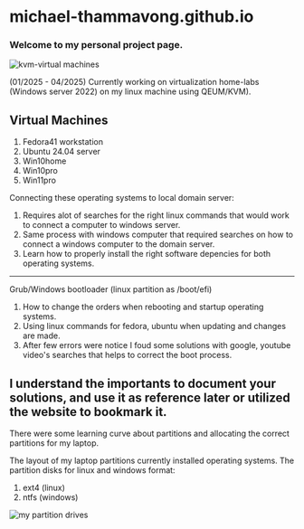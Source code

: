 # michael-thammavong.github.io
<h3>Welcome to my personal project page.</h3>


![kvm-virtual machines](https://github.com/user-attachments/assets/30cf812a-127b-4858-8f89-1e9fe3d29860)


(01/2025 - 04/2025)
Currently working on virtualization home-labs (Windows server 2022) on my linux machine using QEUM/KVM). 

Virtual Machines
----------------
1. Fedora41 workstation
2. Ubuntu 24.04 server
3. Win10home
4. Win10pro
5. Win11pro

Connecting these operating systems to local domain server:
1. Requires alot of searches for the right linux commands that would work to connect a computer to windows server. 
2. Same process with windows computer that required searches on how to connect a windows computer to the domain server. 
3. Learn how to properly install the right software depencies for both operating systems. 

----------------------------------------------------
Grub/Windows bootloader  (linux partition as /boot/efi) 
1. How to change the orders when rebooting and startup operating systems.
2. Using linux commands for fedora, ubuntu when updating and changes are made.
3. After few errors were notice I foud some solutions with google, youtube video's searches that helps to correct the boot process. 

I understand the importants to document your solutions, and use it as reference later or utilized the website to bookmark it.
--------------------------------------------------
There were some learning curve about partitions and allocating the correct partitions for my laptop.  

The layout of my laptop partitions currently installed operating systems. The partition disks for linux and windows format: 
1. ext4 (linux)
2. ntfs (windows)

![my partition drives](https://github.com/user-attachments/assets/7e229bfd-7166-447a-a704-bd4e58f80bf8)




